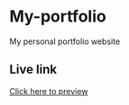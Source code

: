 # My-portfolio
My personal portfolio website

## Live link

[Click here to preview](https://onuohaoluebube.github.io/)

